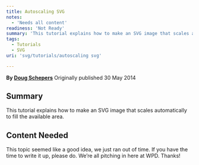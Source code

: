 ```yaml
---
title: Autoscaling SVG
notes:
  - 'Needs all content'
readiness: 'Not Ready'
summary: 'This tutorial explains how to make an SVG image that scales automatically to fill the available area.'
tags:
  - Tutorials
  - SVG
uri: 'svg/tutorials/autoscaling svg'

---
```

**By [Doug Schepers](http://schepers.cc)**
Originally published 30 May 2014

## Summary

This tutorial explains how to make an SVG image that scales automatically to fill the available area.

## Content Needed

This topic seemed like a good idea, we just ran out of time. If you have the time to write it up, please do. We’re all pitching in here at WPD. Thanks!
